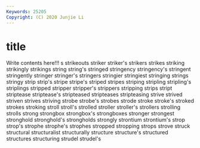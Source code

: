 ```yaml
---
Keywords: 25205
Copyright: (C) 2020 Junjie Li
---
```


# title

Write contents here!!!
s 
strikeouts 
striker 
striker's
strikers 
strikes 
striking 
strikingly 
strikings 
string 
string's 
stringed 
stringency 
stringency's
stringent 
stringently 
stringer 
stringer's 
stringers 
stringier 
stringiest 
stringing 
strings 
stringy
strip 
strip's 
stripe 
stripe's 
striped 
stripes 
striping 
stripling 
stripling's 
striplings
stripped 
stripper 
stripper's 
strippers 
stripping 
strips 
stript 
striptease 
striptease's 
stripteased
stripteases 
stripteasing 
strive 
strived 
striven 
strives 
striving 
strobe 
strobe's 
strobes
strode 
stroke 
stroke's 
stroked 
strokes 
stroking 
stroll 
stroll's 
strolled 
stroller
stroller's 
strollers 
strolling 
strolls 
strong 
strongbox 
strongbox's 
strongboxes 
stronger 
strongest
stronghold 
stronghold's 
strongholds 
strongly 
strontium 
strontium's 
strop 
strop's 
strophe 
strophe's
strophes 
stropped 
stropping 
strops 
strove 
struck 
structural 
structuralist 
structurally 
structure
structure's 
structured 
structures 
structuring 
strudel 
strudel's 
